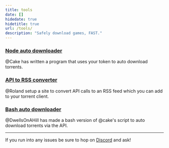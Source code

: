 ```yaml
---
title: tools
date: []
hidedate: true
hidetitle: true
url: /tools/
description: "Safely download games, FAST."
---
```


### [Node auto downloader](https://github.com/rakema01/rpdl-tools)

@Cake has written a program that uses your token to auto download torrents.  

### [API to RSS converter](https://roland.host/rpdl/)

@Roland setup a site to convert API calls to an RSS feed which you can add to your torrent client.  

### [Bash auto downloader](https://github.com/TacoVengeance/rpdl_torrent_downloader)

@DwellsOnAHill has made a bash version of @cake's script to auto download torrents via the API. 

---

If you run into any issues be sure to hop on [Discord](/discord) and ask!
